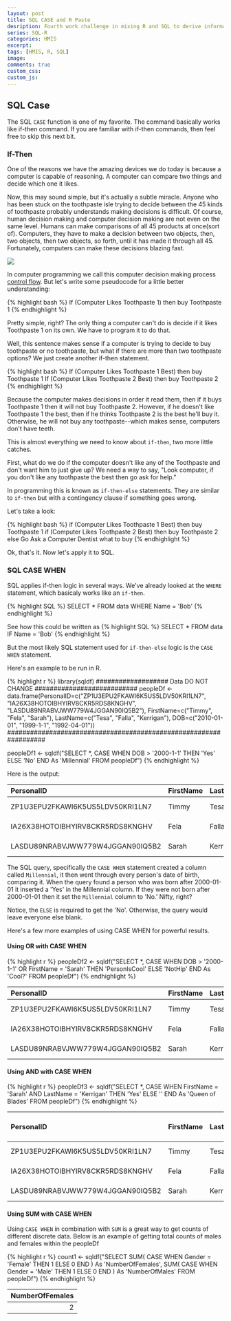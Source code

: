 ```yaml
---
layout: post
title: SQL CASE and R Paste
desription: Fourth work challenge in mixing R and SQL to derive information from HMIS data.
series: SQL-R
categories: HMIS
excerpt:
tags: [HMIS, R, SQL]
image:
comments: true
custom_css: 
custom_js: 
---
```

## SQL Case
The SQL `CASE` function is one of my favorite.  The command basically works like if-then command.  If you are familiar with if-then commands, then feel free to skip this next bit.

### If-Then
One of the reasons we have the amazing devices we do today is because a computer is capable of reasoning.  A computer can compare two things and decide which one it likes.

Now, this may sound simple, but it's actually a subtle miracle.  Anyone who has been stuck on the toothpaste isle trying to decide between the 45 kinds of toothpaste probably understands making decisions is difficult.  Of course, human decision making and computer decision making are not even on the same level.  Humans can make comparisons of all 45 products at once(sort of).  Computers, they have to make a decision between two objects, then, two objects, then two objects, so forth, until it has made it through all 45.  Fortunately, computers can make these decisions blazing fast.

![](https://ladvien.com/images/toothpaste-decision-1.png)

In computer programming we call this computer decision making process [control flow](https://en.wikipedia.org/wiki/Control_flow).  But let's write some pseudocode for a little better understanding:

{% highlight bash %}
    If (Computer Likes Toothpaste 1) then buy Toothpaste 1
{% endhighlight %}

Pretty simple, right?  The only thing a computer can't do is decide if it likes Toothpaste 1 on its own.  We have to program it to do that.  

Well, this sentence makes sense if a computer is trying to decide to buy toothpaste or no toothpaste, but what if there are more than two toothpaste options?  We just create another if-then statement.

{% highlight bash %}
    If (Computer Likes Toothpaste 1 Best) then buy Toothpaste 1
    If (Computer Likes Toothpaste 2 Best) then buy Toothpaste 2
{% endhighlight %}

Because the computer makes decisions in order it read them, then if it buys Toothpaste 1 then it will not buy Toothpaste 2.  However, if he doesn't like Toothpaste 1 the best, then if he thinks Toothpaste 2 is the best he'll buy it.  Otherwise, he will not buy any toothpaste--which makes sense, computers don't have teeth.

This is almost everything we need to know about `if-then`, two more little catches.

First, what do we do if the computer doesn't like any of the Toothpaste and don't want him to just give up?  We need a way to say, "Look computer, if you don't like any toothpaste the best then go ask for help."

In programming this is known as `if-then-else` statements.  They are similar to `if-then` but with a contingency clause if something goes wrong.  

Let's take a look:

{% highlight bash %}
    if (Computer Likes Toothpaste 1 Best) then buy Toothpaste 1
    if (Computer Likes Toothpaste 2 Best) then buy Toothpaste 2
    else Go Ask a Computer Dentist what to buy
{% endhighlight %}

Ok, that's it.  Now let's apply it to SQL.

### SQL CASE WHEN
SQL applies if-then logic in several ways.  We've already looked at the `WHERE` statement, which basicaly works like an `if-then`.

{% highlight SQL %}
    SELECT * FROM data WHERE Name = 'Bob'
{% endhighlight %}

See how this could be written as
{% highlight SQL %}
    SELECT * FROM data IF Name = 'Bob'
{% endhighlight %}

But the most likely SQL statement used for `if-then-else` logic is the `CASE WHEN` statement.

Here's an example to be run in R.

{% highlight r %}
library(sqldf)
################### Data DO NOT CHANGE ###########################
peopleDf <- data.frame(PersonalID=c("ZP1U3EPU2FKAWI6K5US5LDV50KRI1LN7", "IA26X38HOTOIBHYIRV8CKR5RDS8KNGHV", "LASDU89NRABVJWW779W4JGGAN90IQ5B2"), 
                       FirstName=c("Timmy", "Fela", "Sarah"),
                       LastName=c("Tesa", "Falla", "Kerrigan"),
                       DOB=c("2010-01-01", "1999-1-1", "1992-04-01"))
##################################################################

peopleDf1 <- sqldf("SELECT *, 
                  CASE WHEN DOB > '2000-1-1' THEN 'Yes' ELSE 'No' END As 'Millennial' 
                  FROM peopleDf")
{% endhighlight %}

Here is the output:

|PersonalID                       |FirstName |LastName |DOB        |Gender |Millennial |
|:--------------------------------|:---------|:--------|:----------|:------|:----------|
|ZP1U3EPU2FKAWI6K5US5LDV50KRI1LN7 |Timmy     |Tesa     |2010-01-01 |Male   |Yes        |
|IA26X38HOTOIBHYIRV8CKR5RDS8KNGHV |Fela      |Falla    |1999-1-1   |Female |No         |
|LASDU89NRABVJWW779W4JGGAN90IQ5B2 |Sarah     |Kerrigan |1992-04-01 |Female |No         |

The SQL query, specifically the `CASE WHEN` statement created a column called `Millennial`, it then went through every person's date of birth, comparing it. When the query found a person who was born after 2000-01-01 it inserted a 'Yes' in the Millennial column.  If they were not born after 2000-01-01 then it set the `Millennial` column to 'No.'  Nifty, right?

Notice, the `ELSE` is required to get the 'No'.  Otherwise, the query would leave everyone else blank.

Here's a few more examples of using CASE WHEN for powerful results.

#### Using OR with CASE WHEN
{% highlight r %}
peopleDf2 <- sqldf("SELECT *, 
                  CASE WHEN DOB > '2000-1-1' OR FirstName = 'Sarah' THEN 'PersonIsCool' ELSE 'NotHip' END As 'Cool?' 
                  FROM peopleDf")
{% endhighlight %}

|PersonalID                       |FirstName |LastName |DOB        |Gender |Cool         |
|:--------------------------------|:---------|:--------|:----------|:------|:------------|
|ZP1U3EPU2FKAWI6K5US5LDV50KRI1LN7 |Timmy     |Tesa     |2010-01-01 |Male   |PersonIsCool |
|IA26X38HOTOIBHYIRV8CKR5RDS8KNGHV |Fela      |Falla    |1999-1-1   |Female |NotHip       |
|LASDU89NRABVJWW779W4JGGAN90IQ5B2 |Sarah     |Kerrigan |1992-04-01 |Female |PersonIsCool |

#### Using AND with CASE WHEN
{% highlight r %}
peopleDf3 <- sqldf("SELECT *, 
                  CASE WHEN FirstName = 'Sarah' AND LastName = 'Kerrigan' THEN 'Yes' ELSE '' 
                  END As 'Queen of Blades' 
                  FROM peopleDf")
{% endhighlight %}

|PersonalID                       |FirstName |LastName |DOB        |Gender |Queen of Blades |
|:--------------------------------|:---------|:--------|:----------|:------|:---------------|
|ZP1U3EPU2FKAWI6K5US5LDV50KRI1LN7 |Timmy     |Tesa     |2010-01-01 |Male   |                |
|IA26X38HOTOIBHYIRV8CKR5RDS8KNGHV |Fela      |Falla    |1999-1-1   |Female |                |
|LASDU89NRABVJWW779W4JGGAN90IQ5B2 |Sarah     |Kerrigan |1992-04-01 |Female |Yes             |

#### Using SUM with CASE WHEN

Using `CASE WHEN` in combination with `SUM` is a great way to get counts of different discrete data.  Below is an example of getting total counts of males and females within the peopleDf

{% highlight r %}
count1 <- sqldf("SELECT 
                  SUM(
                      CASE WHEN Gender = 'Female' THEN 1 ELSE 0 END
                    ) As 'NumberOfFemales',
                  SUM(
                      CASE WHEN Gender = 'Male' THEN 1 ELSE 0 END
                    ) As 'NumberOfMales'
                   FROM peopleDf")
{% endhighlight %}

| NumberOfFemales|
|---------------:|
|               2|